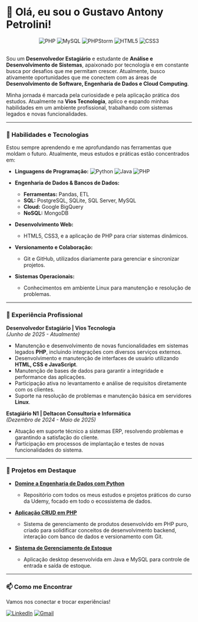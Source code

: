 # 👋 Olá, eu sou o Gustavo Antony Petrolini!

<div align="center">
  <img src="https://img.shields.io/badge/PHP-777BB4?style=for-the-badge&logo=php&logoColor=white" alt="PHP"/>
  <img src="https://img.shields.io/badge/MySQL-005C84?style=for-the-badge&logo=mysql&logoColor=white" alt="MySQL"/>
  <img src="https://img.shields.io/badge/PHPStorm-000000?style=for-the-badge&logo=phpstorm&logoColor=white" alt="PHPStorm"/>
  <img src="https://img.shields.io/badge/HTML5-E34F26?style=for-the-badge&logo=html5&logoColor=white" alt="HTML5"/>
  <img src="https://img.shields.io/badge/CSS3-1572B6?style=for-the-badge&logo=css3&logoColor=white" alt="CSS3"/>
</div>

<br>

Sou um **Desenvolvedor Estagiário** e estudante de **Análise e Desenvolvimento de Sistemas**, apaixonado por tecnologia e em constante busca por desafios que me permitam crescer. Atualmente, busco ativamente oportunidades que me conectem com as áreas de **Desenvolvimento de Software, Engenharia de Dados e Cloud Computing**.

Minha jornada é marcada pela curiosidade e pela aplicação prática dos estudos. Atualmente na **Vios Tecnologia**, aplico e expando minhas habilidades em um ambiente profissional, trabalhando com sistemas legados e novas funcionalidades.

---

### 🚀 Habilidades e Tecnologias

Estou sempre aprendendo e me aprofundando nas ferramentas que moldam o futuro. Atualmente, meus estudos e práticas estão concentrados em:

* **Linguagens de Programação:**
    ![Python](https://img.shields.io/badge/Python-3776AB?style=for-the-badge&logo=python&logoColor=white)
    ![Java](https://img.shields.io/badge/Java-ED8B00?style=for-the-badge&logo=openjdk&logoColor=white)
    ![PHP](https://img.shields.io/badge/PHP-777BB4?style=for-the-badge&logo=php&logoColor=white)

* **Engenharia de Dados & Bancos de Dados:**
    * **Ferramentas:** Pandas, ETL
    * **SQL:** PostgreSQL, SQLite, SQL Server, MySQL
    * **Cloud:** Google BigQuery
    * **NoSQL:** MongoDB

* **Desenvolvimento Web:**
    * HTML5, CSS3, e a aplicação de PHP para criar sistemas dinâmicos.

* **Versionamento e Colaboração:**
    * Git e GitHub, utilizados diariamente para gerenciar e sincronizar projetos.

* **Sistemas Operacionais:**
    * Conhecimentos em ambiente Linux para manutenção e resolução de problemas.

---

### 💼 Experiência Profissional

**Desenvolvedor Estagiário | Vios Tecnologia** <br>
*(Junho de 2025 - Atualmente)*
* Manutenção e desenvolvimento de novas funcionalidades em sistemas legados **PHP**, incluindo integrações com diversos serviços externos.
* Desenvolvimento e manutenção de interfaces de usuário utilizando **HTML, CSS e JavaScript**.
* Manutenção de bases de dados para garantir a integridade e performance das aplicações.
* Participação ativa no levantamento e análise de requisitos diretamente com os clientes.
* Suporte na resolução de problemas e manutenção básica em servidores **Linux**.

**Estagiário N1 | Deltacon Consultoria e Informática** <br>
*(Dezembro de 2024 - Maio de 2025)*
* Atuação em suporte técnico a sistemas ERP, resolvendo problemas e garantindo a satisfação do cliente.
* Participação em processos de implantação e testes de novas funcionalidades do sistema.

---

### 📂 Projetos em Destaque

* **[Domine a Engenharia de Dados com Python](https://github.com/GPetrolini/Data-Engineer-With-Python)**
    * Repositório com todos os meus estudos e projetos práticos do curso da Udemy, focado em todo o ecossistema de dados.

* **[Aplicação CRUD em PHP](https://github.com/GPetrolini/ItensGamer-CRUD-PHP)**
    * Sistema de gerenciamento de produtos desenvolvido em PHP puro, criado para solidificar conceitos de desenvolvimento backend, interação com banco de dados e versionamento com Git.

* **[Sistema de Gerenciamento de Estoque](https://github.com/GPetrolini/Stock-Management-System)**
    * Aplicação desktop desenvolvida em Java e MySQL para controle de entrada e saída de estoque.

---

### 📫 Como me Encontrar

Vamos nos conectar e trocar experiências!

<a href="https://www.linkedin.com/in/gustavo-petrolini/" target="_blank"><img src="https://img.shields.io/badge/LinkedIn-0077B5?style=for-the-badge&logo=linkedin&logoColor=white" alt="LinkedIn"></a>
<a href="mailto:guspetrolini@gmail.com"><img src="https://img.shields.io/badge/Gmail-D14836?style=for-the-badge&logo=gmail&logoColor=white" alt="Gmail"></a>
